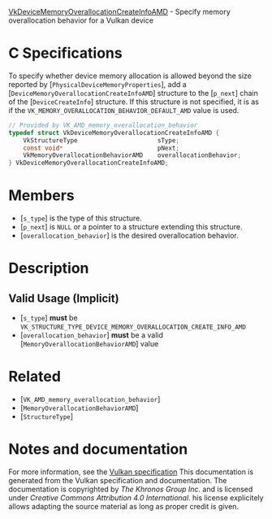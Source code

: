 [VkDeviceMemoryOverallocationCreateInfoAMD](https://www.khronos.org/registry/vulkan/specs/1.3-extensions/man/html/VkDeviceMemoryOverallocationCreateInfoAMD.html) - Specify memory overallocation behavior for a Vulkan device

# C Specifications
To specify whether device memory allocation is allowed beyond the size
reported by [`PhysicalDeviceMemoryProperties`], add a
[`DeviceMemoryOverallocationCreateInfoAMD`] structure to the [`p_next`]
chain of the [`DeviceCreateInfo`] structure.
If this structure is not specified, it is as if the
`VK_MEMORY_OVERALLOCATION_BEHAVIOR_DEFAULT_AMD` value is used.
```c
// Provided by VK_AMD_memory_overallocation_behavior
typedef struct VkDeviceMemoryOverallocationCreateInfoAMD {
    VkStructureType                      sType;
    const void*                          pNext;
    VkMemoryOverallocationBehaviorAMD    overallocationBehavior;
} VkDeviceMemoryOverallocationCreateInfoAMD;
```

# Members
- [`s_type`] is the type of this structure.
- [`p_next`] is `NULL` or a pointer to a structure extending this structure.
- [`overallocation_behavior`] is the desired overallocation behavior.

# Description
## Valid Usage (Implicit)
-  [`s_type`] **must**  be `VK_STRUCTURE_TYPE_DEVICE_MEMORY_OVERALLOCATION_CREATE_INFO_AMD`
-  [`overallocation_behavior`] **must**  be a valid [`MemoryOverallocationBehaviorAMD`] value

# Related
- [`VK_AMD_memory_overallocation_behavior`]
- [`MemoryOverallocationBehaviorAMD`]
- [`StructureType`]

# Notes and documentation
For more information, see the [Vulkan specification](https://www.khronos.org/registry/vulkan/specs/1.3-extensions/html/vkspec.html)
This documentation is generated from the Vulkan specification and documentation.
The documentation is copyrighted by *The Khronos Group Inc.* and is licensed under *Creative Commons Attribution 4.0 International*.
his license explicitely allows adapting the source material as long as proper credit is given.
        